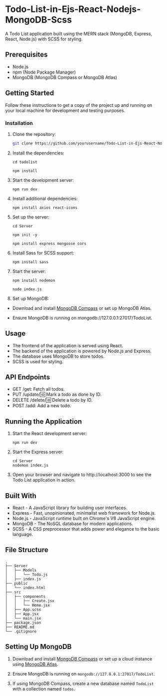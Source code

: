 # Todo-List-in-Ejs-React-Nodejs-MongoDB-Scss

A Todo List application built using the MERN stack (MongoDB, Express, React, Node.js) with SCSS for styling.

## Prerequisites

- Node.js
- npm (Node Package Manager)
- MongoDB (MongoDB Compass or MongoDB Atlas)

## Getting Started

Follow these instructions to get a copy of the project up and running on your local machine for development and testing purposes.

### Installation

1. Clone the repository:

   ```bash
   git clone https://github.com/yourusername/Todo-List-in-Ejs-React-Nodejs-MongoDB-Scss.git
   ```
2. Install the dependencies:
   ```
   cd todolist
   ```
   ```
   npm install
   ```
3. Start the development server:
   ```
   npm run dev
   ```
4. Install additional dependencies:   
   ```
   npm install axios react-icons
   ```
5. Set up the server:   
   ```
   cd Server
   ```
   ```
   npm init -y
   ```
   ```
   npm install express mongoose cors
   ```
6. Install Sass for SCSS support:   
   ```
   npm install sass
   ```
7. Start the server:
   ```
   npm install nodemon
   ```
   ```
   node index.js
   ```
8. Set up MongoDB:

- Download and install [MongoDB Compass](https://www.mongodb.com/try/download/community) or set up MongoDB Atlas.

- Ensure MongoDB is running on mongodb://127.0.0.1:27017/TodoList.   

## Usage
- The frontend of the application is served using React.
- The backend of the application is powered by Node.js and Express.
- The database uses MongoDB to store todos.
- SCSS is used for styling.

## API Endpoints
- GET /get: Fetch all todos.
- PUT /update/:id: Mark a todo as done by ID.
- DELETE /delete/:id: Delete a todo by ID.
- POST /add: Add a new todo.

## Running the Application
1. Start the React development server:
   ```
   npm run dev
   ```
2. Start the Express server:
   ```
   cd Server
   nodemon index.js
   ```
3. Open your browser and navigate to http://localhost:3000 to see the Todo List application in action.

## Built With
- React - A JavaScript library for building user interfaces.
- Express - Fast, unopinionated, minimalist web framework for Node.js.
- Node.js - JavaScript runtime built on Chrome's V8 JavaScript engine.
- MongoDB - The NoSQL database for modern applications.
- SCSS - A CSS preprocessor that adds power and elegance to the basic language.

## File Structure
```
.
├── Server
│   ├── Models
│   │   └── Todo.js
│   ├── index.js
├── public
│   └── index.html
├── src
│   ├── components
│   │   ├── Create.jsx
│   │   └── Home.jsx
│   ├── App.scss
│   ├── App.jsx
│   └── main.jsx
├── package.json
├── README.md
└── .gitignore
```

## Setting Up MongoDB
1. Download and install [MongoDB Compass](https://www.mongodb.com/try/download/community) or set up a cloud instance using [MongoDB Atlas](https://www.mongodb.com/products/platform/atlas-database).

2. Ensure MongoDB is running on `mongodb://127.0.0.1:27017/TodoList`.

3. If using MongoDB Compass, create a new database named `TodoList` with a collection named `todos`.

